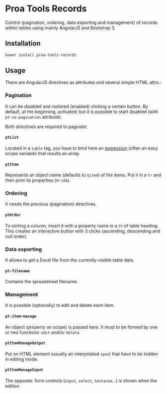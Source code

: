 # Proa Tools Records

Control (pagination, ordering, data exporting and management) of records within tables using mainly AngularJS and Bootstrap 3.

## Installation

```powershell
bower install proa-tools-records
```

## Usage

There are AngularJS directives as attributes and several simple HTML attrs.:

### Pagination

It can be disabled and restored (enabled) clicking a certain button. By default, at the beginning, activated; but it is possible to start disabled (with `pt-no-pagination` attribute).

Both directives are required to paginate:

#### `ptList`

Located in a `table` tag, you have to bind here an [expression](https://docs.angularjs.org/guide/expression) (often an easy scope variable) that results an array.

#### `ptItem`

Represents an object name (defaults to `$item`) of the items. Put it in a `tr` and then print its properties (in `td`s).

### Ordering

It needs the previous (pagination) directives.

#### `ptOrder`

To sorting a column, insert it with a property name in a `th` of table heading. This creates an interactive button with 3 clicks (ascending, descending and null order).

### Data exporting

It allows to get a Excel file from the currently-visible table data.

#### `pt-filename`

Contains the spreadsheet filename.

### Management

It is possible (optionally) to edit and delete each item.

#### `pt-item-manage`

An object (property on scope) is passed here. It must to be formed by one or two functions: `edit` and/or `delete`.

#### `ptItemManageOutput`

Put on HTML element (usually an interpolated `span`) that have to be hidden in editing mode.

#### `ptItemManageInput`

The opposite: form controls (`input`, `select`, `textarea`...) is shown when the edition.